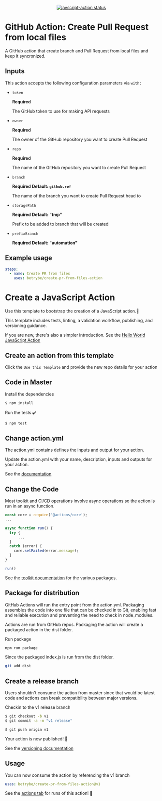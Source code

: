 
<p align="center">
  <a href="https://github.com/betrybe/create-pr-from-files-action/actions"><img alt="javscript-action status" src="https://github.com/betrybe/create-pr-from-files-action/workflows/units-test/badge.svg"></a>
</p>

# GitHub Action: Create Pull Request from local files

A GitHub action that create branch and Pull Request from local files and keep it syncronized.

## Inputs

This action accepts the following configuration parameters via `with:`

- `token`

  **Required**

  The GitHub token to use for making API requests

- `owner`

  **Required**

  The owner of the GitHub repository you want to create Pull Request

- `repo`

  **Required**

  The name of the GitHub repository you want to create Pull Request

- `branch`

  **Required**
  **Default: `github.ref`**

  The name of the branch you want to create Pull Request head to

- `storagePath`

  **Required**
  **Default: "tmp"**

  Prefix to be added to branch that will be created

- `prefixBranch`

  **Required**
  **Default: "automation"**

## Example usage

```yaml
steps:
  - name: Create PR from files
    uses: betrybe/create-pr-from-files-action
```

# Create a JavaScript Action

Use this template to bootstrap the creation of a JavaScript action.:rocket:

This template includes tests, linting, a validation workflow, publishing, and versioning guidance.

If you are new, there's also a simpler introduction.  See the [Hello World JavaScript Action](https://github.com/actions/hello-world-javascript-action)

## Create an action from this template

Click the `Use this Template` and provide the new repo details for your action

## Code in Master

Install the dependencies
```bash
$ npm install
```

Run the tests :heavy_check_mark:
```bash
$ npm test
```

## Change action.yml

The action.yml contains defines the inputs and output for your action.

Update the action.yml with your name, description, inputs and outputs for your action.

See the [documentation](https://help.github.com/en/articles/metadata-syntax-for-github-actions)

## Change the Code

Most toolkit and CI/CD operations involve async operations so the action is run in an async function.

```javascript
const core = require('@actions/core');
...

async function run() {
  try {
      ...
  }
  catch (error) {
    core.setFailed(error.message);
  }
}

run()
```

See the [toolkit documentation](https://github.com/actions/toolkit/blob/master/README.md#packages) for the various packages.

## Package for distribution

GitHub Actions will run the entry point from the action.yml. Packaging assembles the code into one file that can be checked in to Git, enabling fast and reliable execution and preventing the need to check in node_modules.

Actions are run from GitHub repos.  Packaging the action will create a packaged action in the dist folder.

Run package

```bash
npm run package
```

Since the packaged index.js is run from the dist folder.

```bash
git add dist
```

## Create a release branch

Users shouldn't consume the action from master since that would be latest code and actions can break compatibility between major versions.

Checkin to the v1 release branch

```bash
$ git checkout -b v1
$ git commit -a -m "v1 release"
```

```bash
$ git push origin v1
```

Your action is now published! :rocket:

See the [versioning documentation](https://github.com/actions/toolkit/blob/master/docs/action-versioning.md)

## Usage

You can now consume the action by referencing the v1 branch

```yaml
uses: betrybe/create-pr-from-files-action@v1
```

See the [actions tab](https://github.com/betrybe/create-pr-from-files-action/actions) for runs of this action! :rocket:
